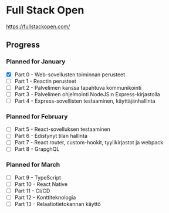# Full Stack Open

https://fullstackopen.com/

## Progress

### Planned for January

- [x] Part 0 - Web-sovellusten toiminnan perusteet
- [ ] Part 1 - Reactin perusteet
- [ ] Part 2 - Palvelimen kanssa tapahtuva kommunikointi
- [ ] Part 3 - Palvelimen ohjelmointi NodeJS:n Express-kirjastolla
- [ ] Part 4 - Express-sovellisten testaaminen, käyttäjänhallinta

### Planned for February

- [ ] Part 5 - React-sovelluksen testaaminen
- [ ] Part 6 - Edistynyt tilan hallinta
- [ ] Part 7 - React router, custom-hookit, tyylikirjastot ja webpack
- [ ] Part 8 - GrapghQL

### Planned for March

- [ ] Part 9 - TypeScript
- [ ] Part 10 - React Native
- [ ] Part 11 - CI/CD
- [ ] Part 12 - Konttiteknologia
- [ ] Part 13 - Relaatiotietokannan käyttö

